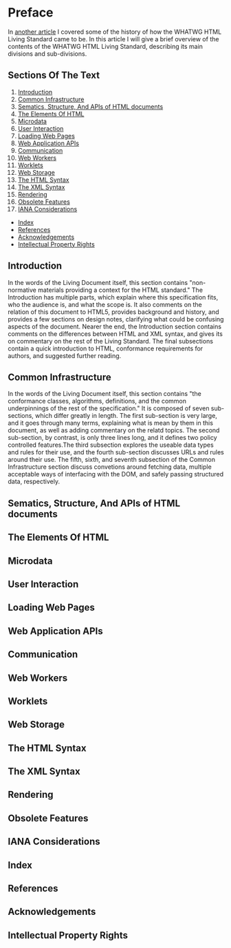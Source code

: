 # Preface
In [another article]() I covered some of the history of how the WHATWG HTML Living Standard came to be. In this article I will give a brief overview of the contents of the WHATWG HTML Living Standard, describing its main divisions and sub-divisions.

## Sections Of The Text
1. [Introduction](#Introduction)
2. [Common Infrastructure](#common-infrastructure)
3. [Sematics, Structure, And APIs of HTML documents](#sematics-structure-and-apis-of-html-documents)
4. [The Elements Of HTML]()
5. [Microdata]()
6. [User Interaction]()
7. [Loading Web Pages]()
8. [Web Application APIs]()
9. [Communication]()
10. [Web Workers]()
11. [Worklets]()
12. [Web Storage]()
13. [The HTML Syntax]()
14. [The XML Syntax]()
15. [Rendering]()
16. [Obsolete Features]()
17. [IANA Considerations]()
- [Index]()
- [References]()
- [Acknowledgements]()
- [Intellectual Property Rights]()

## Introduction
In the words of the Living Document itself, this section contains "non-normative materials providing a context for the HTML standard." The Introduction has multiple parts, which explain where this specification fits, who the audience is, and what the scope is. It also comments on the relation of this document to HTML5, provides background and history, and provides a few sections on design notes, clarifying what could be confusing aspects of the document. Nearer the end, the Introduction section contains comments on the differences between HTML and XML syntax, and gives its on commentary on the rest of the Living Standard. The final subsections contain a quick introduction to HTML, conformance requirements for authors, and suggested further reading.

<!-- Section 1.6 should be referenced in a larger article, which should rely on external sources. -->
<!-- Sections 1.1, 1.2, 1.3, 1.4, 1.5 and possible 1.7 should be the content of their own article. -->
<!-- Section 1.9 should be referenced in passing, and should be the basis for further commentary on each of these subsections. -->
<!-- Sections 1.8, 1.10, and 1.11 should be the content for one or more articles, working as a series if needed. -->
<!-- Section 1.12 should probably just be mentioned in passing, but I should check out the resources. -->

## Common Infrastructure
In the words of the Living Document itself, this section contains "the conformance classes, algorithms, definitions, and the common underpinnings of the rest of the specification." It is composed of seven sub-sections, which differ greatly in length. The first sub-section is very large, and it goes through many terms, explaining what is mean by them in this document, as well as adding commentary on the relatd topics. The second sub-section, by contrast, is only three lines long, and it defines two policy controlled features.The third subsection explores the useable data types and rules for their use, and the fourth sub-section discusses URLs and rules around their use. The fifth, sixth, and seventh subsection of the Common Infrastructure section discuss convetions around fetching data, multiple acceptable ways of interfacing with the DOM, and safely passing structured data, respectively.

## Sematics, Structure, And APIs of HTML documents

## The Elements Of HTML

## Microdata

## User Interaction

## Loading Web Pages

## Web Application APIs

## Communication

## Web Workers

## Worklets

## Web Storage

## The HTML Syntax

## The XML Syntax

## Rendering

## Obsolete Features

## IANA Considerations

## Index

## References

## Acknowledgements

## Intellectual Property Rights
